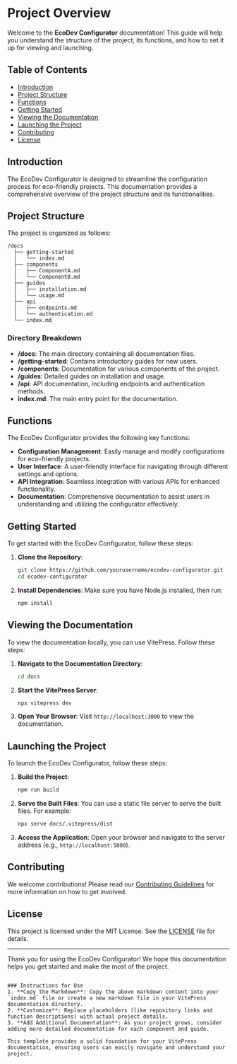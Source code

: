 # Project Overview

Welcome to the **EcoDev Configurator** documentation! This guide will help you understand the structure of the project, its functions, and how to set it up for viewing and launching.

## Table of Contents

- [Introduction](#introduction)
- [Project Structure](#project-structure)
- [Functions](#functions)
- [Getting Started](#getting-started)
- [Viewing the Documentation](#viewing-the-documentation)
- [Launching the Project](#launching-the-project)
- [Contributing](#contributing)
- [License](#license)

## Introduction

The EcoDev Configurator is designed to streamline the configuration process for eco-friendly projects. This documentation provides a comprehensive overview of the project structure and its functionalities.

## Project Structure

The project is organized as follows:

```
/docs
  ├── getting-started
  │   └── index.md
  ├── components
  │   ├── ComponentA.md
  │   └── ComponentB.md
  ├── guides
  │   ├── installation.md
  │   └── usage.md
  ├── api
  │   ├── endpoints.md
  │   └── authentication.md
  └── index.md
```

### Directory Breakdown

- **/docs**: The main directory containing all documentation files.
- **/getting-started**: Contains introductory guides for new users.
- **/components**: Documentation for various components of the project.
- **/guides**: Detailed guides on installation and usage.
- **/api**: API documentation, including endpoints and authentication methods.
- **index.md**: The main entry point for the documentation.

## Functions

The EcoDev Configurator provides the following key functions:

- **Configuration Management**: Easily manage and modify configurations for eco-friendly projects.
- **User Interface**: A user-friendly interface for navigating through different settings and options.
- **API Integration**: Seamless integration with various APIs for enhanced functionality.
- **Documentation**: Comprehensive documentation to assist users in understanding and utilizing the configurator effectively.

## Getting Started

To get started with the EcoDev Configurator, follow these steps:

1. **Clone the Repository**:
   ```bash
   git clone https://github.com/yourusername/ecodev-configurator.git
   cd ecodev-configurator
   ```

2. **Install Dependencies**:
   Make sure you have Node.js installed, then run:
   ```bash
   npm install
   ```

## Viewing the Documentation

To view the documentation locally, you can use VitePress. Follow these steps:

1. **Navigate to the Documentation Directory**:
   ```bash
   cd docs
   ```

2. **Start the VitePress Server**:
   ```bash
   npx vitepress dev
   ```

3. **Open Your Browser**:
   Visit `http://localhost:3000` to view the documentation.

## Launching the Project

To launch the EcoDev Configurator, follow these steps:

1. **Build the Project**:
   ```bash
   npm run build
   ```

2. **Serve the Built Files**:
   You can use a static file server to serve the built files. For example:
   ```bash
   npx serve docs/.vitepress/dist
   ```

3. **Access the Application**:
   Open your browser and navigate to the server address (e.g., `http://localhost:5000`).

## Contributing

We welcome contributions! Please read our [Contributing Guidelines](CONTRIBUTING.md) for more information on how to get involved.

## License

This project is licensed under the MIT License. See the [LICENSE](LICENSE) file for details.

---

Thank you for using the EcoDev Configurator! We hope this documentation helps you get started and make the most of the project.
```

### Instructions for Use
1. **Copy the Markdown**: Copy the above markdown content into your `index.md` file or create a new markdown file in your VitePress documentation directory.
2. **Customize**: Replace placeholders (like repository links and function descriptions) with actual project details.
3. **Add Additional Documentation**: As your project grows, consider adding more detailed documentation for each component and guide.

This template provides a solid foundation for your VitePress documentation, ensuring users can easily navigate and understand your project.